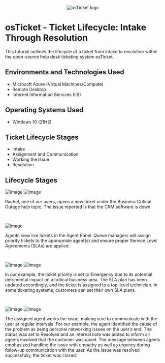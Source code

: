 <p align="center">
<img src="https://i.imgur.com/Clzj7Xs.png" alt="osTicket logo"/>
</p>

<h1>osTicket - Ticket Lifecycle: Intake Through Resolution</h1>
This tutorial outlines the lifecycle of a ticket from intake to resolution within the open-source help desk ticketing system osTicket.<br />

<h2>Environments and Technologies Used</h2>

- Microsoft Azure (Virtual Machines/Compute)
- Remote Desktop
- Internet Information Services (IIS)

<h2>Operating Systems Used </h2>

- Windows 10</b> (21H2)

<h2>Ticket Lifecycle Stages</h2>

- Intake
- Assignment and Communication
- Working the Issue
- Resolution

<h2>Lifecycle Stages</h2>

<p>
  
![image](https://github.com/user-attachments/assets/92d1de60-e2fb-4d64-9631-0fa7253c8745)
![image](https://github.com/user-attachments/assets/c2e30548-1993-4d26-ab3d-1ddf417c9056)
</p>
<p>
Rachel, one of our users, opens a new ticket under the Business Critical Outage help topic. The issue reported is that the CRM software is down. 
</p>
<br />

<p>

![image](https://github.com/user-attachments/assets/c4b40b51-c73a-4579-b3cf-836433257570)
</p>
<p>
Agents view live tickets in the Agent Panel. Queue managers will assign priority tickets to the appropriate agent(s) and ensure proper Service Level Agreements (SLAs) are applied. 
</p>
<br />

<p>
  
![image](https://github.com/user-attachments/assets/82cc5397-abe2-42f3-8219-e48ee176f9c9)
![image](https://github.com/user-attachments/assets/85dc60a4-0f4a-4c76-8e92-8ca606b8cfa6)
</p>
<p>
In our example, the ticket priority is set to Emergency due to its potential detrimental impact on a critical business area. The SLA plan has been updated accordingly, and the ticket is assigned to a top-level technician. In some ticketing systems, customers can set their own SLA plans.
</p>
<br />

<p>
  
![image](https://github.com/user-attachments/assets/d5b00861-af2d-4e43-acd1-023c962c318e)
![image](https://github.com/user-attachments/assets/70b888df-5876-4103-b73f-d21cb9513224)
</p>
<p>
The assigned agent works the issue, making sure to communicate with the user at regular intervals. For our example, the agent identified the cause of the problem as being personal networking issues on the user’s end. The status was set to Resolved and an internal note was added to inform all agents involved that the customer was upset. The message between agents emphasized handling the issue with empathy as well as urgency during follow-up communication with the user. As the issue was resolved successfully, the ticket was closed. 
</p>
<br />
